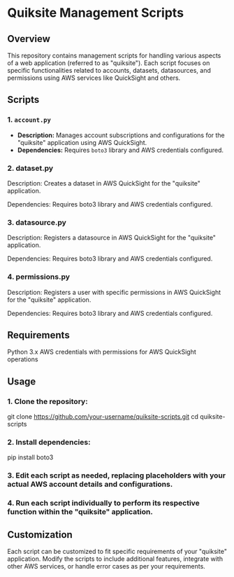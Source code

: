 # Quiksite Management Scripts

## Overview

This repository contains management scripts for handling various aspects of a web application (referred to as "quiksite"). Each script focuses on specific functionalities related to accounts, datasets, datasources, and permissions using AWS services like QuickSight and others.

## Scripts

### 1. `account.py`

- **Description:** Manages account subscriptions and configurations for the "quiksite" application using AWS QuickSight.
- **Dependencies:** Requires `boto3` library and AWS credentials configured.

### 2. dataset.py
Description: Creates a dataset in AWS QuickSight for the "quiksite" application.

Dependencies: Requires boto3 library and AWS credentials configured.

### 3. datasource.py
Description: Registers a datasource in AWS QuickSight for the "quiksite" application.

Dependencies: Requires boto3 library and AWS credentials configured.

### 4. permissions.py
Description: Registers a user with specific permissions in AWS QuickSight for the "quiksite" application.

Dependencies: Requires boto3 library and AWS credentials configured.

## Requirements
Python 3.x
AWS credentials with permissions for AWS QuickSight operations
## Usage
### 1. Clone the repository:

git clone https://github.com/your-username/quiksite-scripts.git
cd quiksite-scripts
### 2. Install dependencies:

pip install boto3
### 3. Edit each script as needed, replacing placeholders with your actual AWS account details and configurations.

### 4. Run each script individually to perform its respective function within the "quiksite" application.

## Customization
Each script can be customized to fit specific requirements of your "quiksite" application.
Modify the scripts to include additional features, integrate with other AWS services, or handle error cases as per your requirements.
